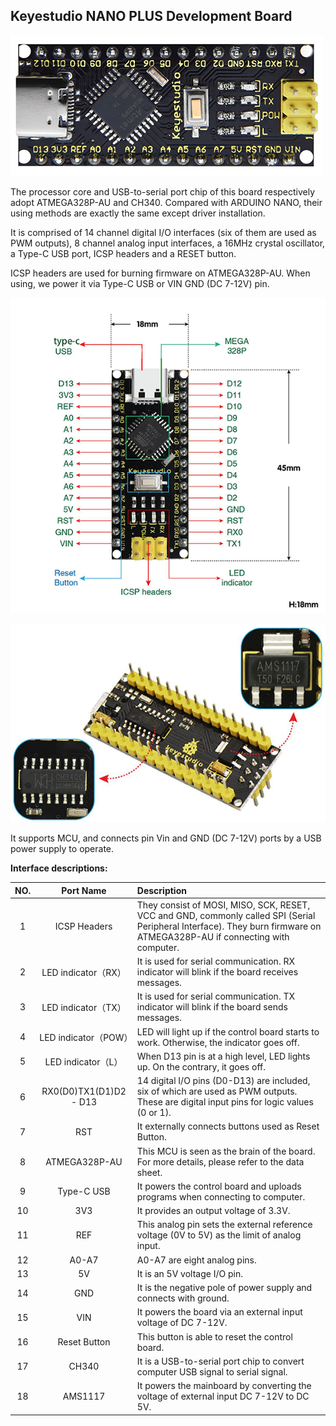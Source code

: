 ## **Keyestudio NANO PLUS Development Board**

![new(11)](./media/new(11).png)

The processor core and USB-to-serial port chip of this board respectively adopt ATMEGA328P-AU and CH340. Compared with ARDUINO NANO, their using methods are exactly the same except driver installation. 

It is comprised of 14 channel digital I/O interfaces (six of them are used as PWM outputs), 8 channel analog input interfaces, a 16MHz crystal oscillator, a Type-C USB port, ICSP headers and a RESET button. 

ICSP headers are used for burning firmware on ATMEGA328P-AU. When using, we power it via Type-C USB or VIN GND (DC 7-12V) pin. 

![new(12)](./media/new(12).png)

![new(13)](./media/new(13).png)

It supports MCU, and connects pin Vin and GND (DC 7-12V) ports by a USB power supply to operate.



**Interface descriptions:** 

| NO.  |       Port Name        | Description                                                  |
| :--: | :--------------------: | :----------------------------------------------------------- |
|  1   |      ICSP Headers      | They consist of MOSI, MISO, SCK, RESET, VCC and GND, commonly called SPI (Serial Peripheral Interface). They burn firmware on ATMEGA328P-AU if connecting with computer. |
|  2   |  LED indicator（RX）   | It is used for serial communication. RX indicator will blink if the board receives messages. |
|  3   |  LED indicator（TX）   | It is used for serial communication. TX indicator will blink if the board sends messages. |
|  4   |  LED indicator（POW）  | LED will light up if the control board starts to work. Otherwise, the indicator goes off. |
|  5   |   LED indicator（L）   | When D13 pin is at a high level, LED lights up. On the contrary, it goes off. |
|  6   | RX0(D0)TX1(D1)D2 - D13 | 14 digital I/O pins (D0-D13) are included, six of which are used as PWM outputs. These are digital input pins for logic values (0 or 1). |
|  7   |          RST           | It externally connects buttons used as Reset Button.         |
|  8   |     ATMEGA328P-AU      | This MCU is seen as the brain of the board. For more details, please refer to the data sheet. |
|  9   |       Type-C USB       | It powers the control board and uploads programs when connecting to computer. |
|  10  |          3V3           | It provides an output voltage of 3.3V.                       |
|  11  |          REF           | This analog pin sets the external reference voltage (0V to 5V) as the limit of analog input. |
|  12  |         A0-A7          | A0-A7 are eight analog pins.                                 |
|  13  |           5V           | It is an 5V voltage I/O pin.                                 |
|  14  |          GND           | It is the negative pole of power supply and  connects with ground. |
|  15  |          VIN           | It powers the board via an external input voltage of DC 7-12V. |
|  16  |      Reset Button      | This button is able to reset the control board.              |
|  17  |         CH340          | It is a USB-to-serial port chip to convert computer USB signal to serial signal. |
|  18  |        AMS1117         | It powers the mainboard by converting the voltage of external input DC 7-12V to DC 5V. |



